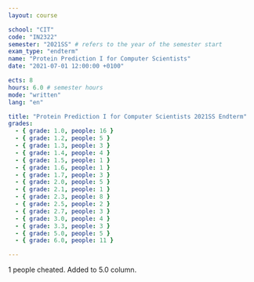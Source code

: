 ```yaml
---
layout: course

school: "CIT"
code: "IN2322"
semester: "2021SS" # refers to the year of the semester start
exam_type: "endterm"
name: "Protein Prediction I for Computer Scientists"
date: "2021-07-01 12:00:00 +0100"

ects: 8
hours: 6.0 # semester hours
mode: "written"
lang: "en"

title: "Protein Prediction I for Computer Scientists 2021SS Endterm"
grades:
  - { grade: 1.0, people: 16 }
  - { grade: 1.2, people: 5 }
  - { grade: 1.3, people: 3 }
  - { grade: 1.4, people: 4 }
  - { grade: 1.5, people: 1 }
  - { grade: 1.6, people: 1 }
  - { grade: 1.7, people: 3 }
  - { grade: 2.0, people: 5 }
  - { grade: 2.1, people: 1 }
  - { grade: 2.3, people: 8 }
  - { grade: 2.5, people: 2 }
  - { grade: 2.7, people: 3 }
  - { grade: 3.0, people: 4 }
  - { grade: 3.3, people: 3 }
  - { grade: 5.0, people: 5 }
  - { grade: 6.0, people: 11 }

---
```


1 people cheated. Added to 5.0 column. 
